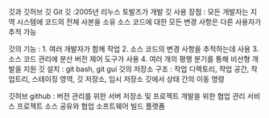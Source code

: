 깃과 깃허브 
깃 Git
깃 :2005년 리누스 토발즈가 개발
깃 사용 장점 : 모든 개발자는 지역 시스템에 코드의 전체 사본을 소유
              소스 코드에 대한 모든 변경 사항은 다른 사용자가 추적 가능

 깃의 기능 : 1. 여러 개발자가 함께 작업
             2. 소스 코드의 변경 사항을 추적하는데 사용
             3. 소스 코드 관리에 분산 버전 제어 도구가 사용
             4. 여러 개의 평행 분기를 통해 비선형 개발을 지원
깃 설치 : git bash, git gui
깃의 저장소 구조 : 작업 디렉토리, 작업 공간, 작업트리, 스테이징 영역, 깃 저장소, 임시 저장소
깃에서 상태 간의 이동 명령

깃허브 github : 버전 관리를 위한 서버 저장소 및 프로젝트 개발을 위한 협업 관리 서비스
프로젝트 소스 공유와 협업 소프트웨어 빌드 플랫폼